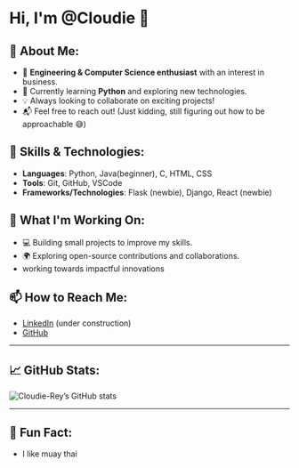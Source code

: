 # Hi, I'm @Cloudie 👋

## 👀 About Me:
- 🔧 **Engineering & Computer Science enthusiast** with an interest in business.
- 🌱 Currently learning **Python** and exploring new technologies.
- 💡 Always looking to collaborate on exciting projects!
- 📬 Feel free to reach out! (Just kidding, still figuring out how to be approachable 😅)

## 🔧 Skills & Technologies:
- **Languages**: Python, Java(beginner), C, HTML, CSS
- **Tools**: Git, GitHub, VSCode
- **Frameworks/Technologies**: Flask (newbie), Django, React (newbie)
  
## 🚀 What I'm Working On:
- 💻 Building small projects to improve my skills.
- 🌍 Exploring open-source contributions and collaborations.
- working towards impactful innovations 

## 📫 How to Reach Me:
- [LinkedIn](https://www.linkedin.com/in/cloudie-rey/) (under construction)
- [GitHub](https://github.com/Cloudie-Rey)
  
---

## 📈 GitHub Stats:
![Cloudie-Rey’s GitHub stats](https://github-readme-stats.vercel.app/api?username=Cloudie-Rey&show_icons=true&hide_title=true&count_private=true&hide=prs)

---

## 🌟 Fun Fact:
- I like muay thai
